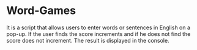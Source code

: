 # Word-Games

It is a script that allows users to enter words or sentences in English on a pop-up. If the user finds the score increments and if he does not find the score does not increment.
The result is displayed in the console.
